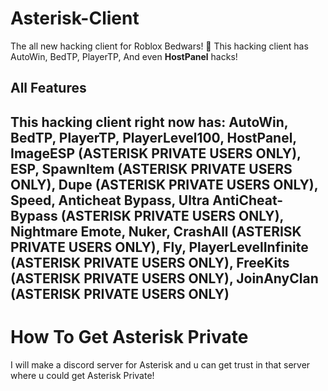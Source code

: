 # Asterisk-Client
The all new hacking client for Roblox Bedwars! 👀
This hacking client has AutoWin, BedTP, PlayerTP, And even **HostPanel** hacks!
## All Features
This hacking client right now has:
AutoWin,
BedTP,
PlayerTP,
PlayerLevel100,
HostPanel,
ImageESP (ASTERISK PRIVATE USERS ONLY),
ESP,
SpawnItem (ASTERISK PRIVATE USERS ONLY),
Dupe (ASTERISK PRIVATE USERS ONLY),
Speed,
Anticheat Bypass,
Ultra AntiCheat-Bypass (ASTERISK PRIVATE USERS ONLY),
Nightmare Emote,
Nuker,
CrashAll (ASTERISK PRIVATE USERS ONLY),
Fly,
PlayerLevelInfinite (ASTERISK PRIVATE USERS ONLY),
FreeKits (ASTERISK PRIVATE USERS ONLY),
JoinAnyClan (ASTERISK PRIVATE USERS ONLY)
---------------------------------------------
# How To Get Asterisk Private
I will make a discord server for Asterisk and u can get trust in that server where u could get Asterisk Private!
